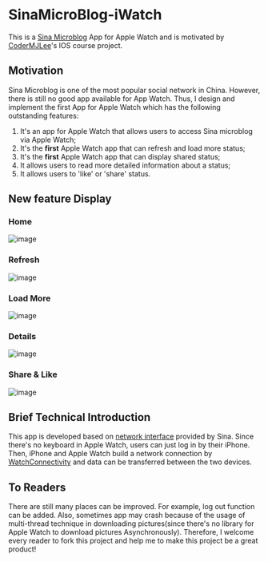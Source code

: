 # SinaMicroBlog-iWatch

This is a [Sina Microblog](https://en.wikipedia.org/wiki/Sina_Weibo) App for Apple Watch and is motivated by [CoderMJLee](https://github.com/CoderMJLee)'s IOS course project.

## Motivation
Sina Microblog is one of the most popular social network in China. However, there is still no good app available for App Watch. Thus, I design and implement the first App for Apple Watch which has the following outstanding features:
1. It's an app for Apple Watch that allows users to access Sina microblog via     Apple Watch;
2. It's the **first** Apple Watch app that can refresh and load more status;         
3. It's the **first** Apple Watch app that can display shared status;
4. It allows users to read more detailed information about a status;
5. It allows users to 'like' or 'share' status. 

## New feature Display

### Home
 ![image](./img/home.jpg)
 
### Refresh
![image](./img/refresh.jpg)

### Load More
![image](./img/load_more.jpg)

### Details
![image](./img/details.jpg)

### Share & Like
![image](./img/share_like.jpg)

## Brief Technical Introduction
This app is developed based on [network interface](http://open.weibo.com) provided by Sina. Since there's no keyboard in Apple Watch, users can just log in by their iPhone. Then, iPhone and Apple Watch build a network connection by [WatchConnectivity](https://developer.apple.com/library/watchos/documentation/WatchConnectivity/Reference/WatchConnectivity_framework/) and data can be transferred between the two devices. 

## To Readers

There are still many places can be improved. For example, log out function can be added. Also, sometimes app may crash because of the usage of multi-thread technique in downloading pictures(since there's no library for Apple Watch to download pictures Asynchronously). Therefore, I welcome every reader to fork this project and help me to make this project be a great product!